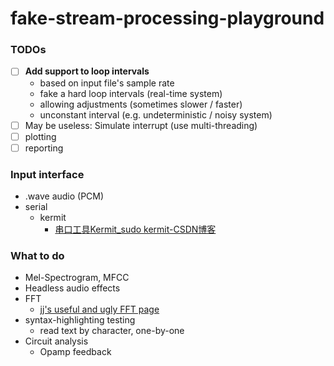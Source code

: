 fake-stream-processing-playground
=================================
### TODOs
- [ ] **Add support to loop intervals**
  - based on input file's sample rate
  - fake a hard loop intervals (real-time system)
  - allowing adjustments (sometimes slower / faster)
  - unconstant interval (e.g. undeterministic / noisy system)
- [ ] May be useless: Simulate interrupt (use multi-threading)
- [ ] plotting
- [ ] reporting

### Input interface
- .wave audio (PCM)
- serial
  - kermit
    - [串口工具Kermit_sudo kermit-CSDN博客](https://blog.csdn.net/u013029731/article/details/88877350)

### What to do
- Mel-Spectrogram, MFCC
- Headless audio effects
- FFT
  - [jj's useful and ugly FFT page](https://jjj.de/fft/fftpage.html)
- syntax-highlighting testing
  - read text by character, one-by-one
- Circuit analysis
    - Opamp feedback
